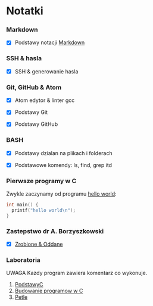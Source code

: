 # Notatki

### Markdown
- [x] Podstawy notacji [Markdown](https://daringfireball.net/projects/markdown/)


### SSH & hasla
- [x] SSH & generowanie hasla


### Git, GitHub & Atom
- [x] Atom edytor & linter gcc
- [x] Podstawy Git
- [x] Podstawy GitHub


### BASH
- [x] Podstawy dzialan na plikach i folderach
- [x] Podstawowe komendy: ls, find, grep itd


### Pierwsze programy w C
Zwykle zaczynamy od programu [hello world](https://github.com/wojsamjan/xxx/blob/master/hello.c):

```c
int main() {
  printf("hello world\n");
}
```

### Zastepstwo dr A. Borzyszkowski
- [x] [Zrobione & Oddane](https://github.com/wojsamjan/xxx/tree/master/JPzastepstwo)

### Laboratoria

UWAGA Kazdy program zawiera komentarz co wykonuje.

1. [PodstawyC](https://github.com/wojsamjan/xxx/tree/master/1labJP)
2. [Budowanie programow w C](https://github.com/wojsamjan/xxx/tree/master/Budowanie%20programow%20w%20C)
3. [Petle](https://github.com/wojsamjan/xxx/tree/master/petle)

